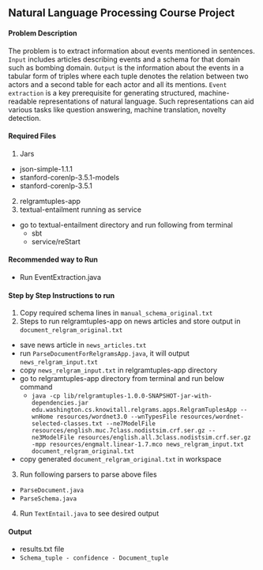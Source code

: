 ## Natural Language Processing Course Project

#### Problem Description
The problem is to extract information about events mentioned in sentences. `Input` includes articles describing events and a schema for that domain such as bombing domain. `Output` is the information about the events in a tabular form of triples where each tuple denotes the relation between two actors and a second table for each actor and all its mentions. `Event extraction` is a key prerequisite for generating structured, machine-readable representations of natural language. Such representations can aid various tasks like question answering, machine translation, novelty detection.

#### Required Files
1. Jars
  - json-simple-1.1.1
  - stanford-corenlp-3.5.1-models
  - stanford-corenlp-3.5.1
2. relgramtuples-app
3. textual-entailment running as service
  - go to textual-entailment directory and run following from terminal
    - sbt
    - service/reStart

#### Recommended way to Run
- Run EventExtraction.java 

#### Step by Step Instructions to run
1. Copy required schema lines in `manual_schema_original.txt`
2. Steps to run relgramtuples-app on news articles and store output in `document_relgram_original.txt`
  - save news article in `news_articles.txt`
  - run `ParseDocumentForRelgramsApp.java`, it will output `news_relgram_input.txt`
  - copy `news_relgram_input.txt` in relgramtuples-app directory
  - go to relgramtuples-app directory from terminal and run below command
    - `java -cp lib/relgramtuples-1.0.0-SNAPSHOT-jar-with-dependencies.jar edu.washington.cs.knowitall.relgrams.apps.RelgramTuplesApp --wnHome resources/wordnet3.0 --wnTypesFile resources/wordnet-selected-classes.txt --ne7ModelFile resources/english.muc.7class.nodistsim.crf.ser.gz --ne3ModelFile resources/english.all.3class.nodistsim.crf.ser.gz -mpp resources/engmalt.linear-1.7.mco news_relgram_input.txt document_relgram_original.txt`
  - copy generated `document_relgram_original.txt` in workspace
3. Run following parsers to parse above files
  - `ParseDocument.java`
  - `ParseSchema.java`
4. Run `TextEntail.java` to see desired output

#### Output
- results.txt file
- `Schema_tuple - confidence - Document_tuple`

